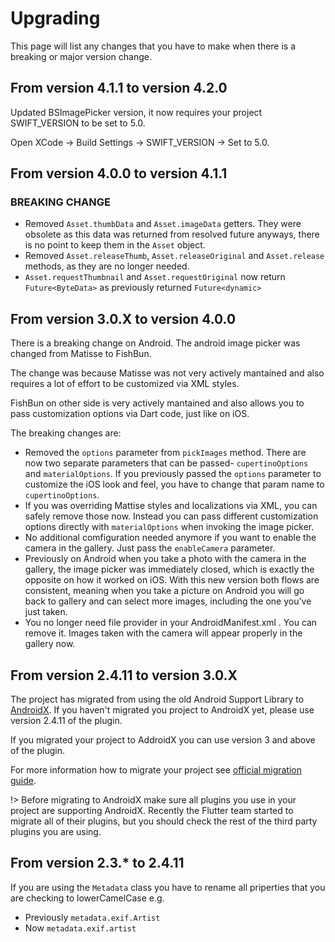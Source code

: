 # Upgrading

This page will list any changes that you have to make when there is a breaking or major version change.

## From version 4.1.1 to version 4.2.0

Updated BSImagePicker version, it now requires your project SWIFT_VERSION to be set to 5.0.

Open XCode -> Build Settings -> SWIFT_VERSION -> Set to 5.0.

## From version 4.0.0 to version 4.1.1

### BREAKING CHANGE
- Removed `Asset.thumbData` and `Asset.imageData` getters. They were obsolete as this data was returned from resolved future anyways, there is no point to keep them in the `Asset` object.
- Removed `Asset.releaseThumb`, `Asset.releaseOriginal` and `Asset.release` methods, as they are no longer needed.
- `Asset.requestThumbnail` and `Asset.requestOriginal` now return `Future<ByteData>` as previously returned `Future<dynamic>`


## From version 3.0.X to version 4.0.0

There is a breaking change on Android. The android image picker was changed from Matisse to FishBun.

The change was because Matisse was not very actively mantained and also requires a lot of effort to be customized via XML styles.

FishBun on other side is very actively mantained and also allows you to pass customization options via Dart code, just like on iOS.

The breaking changes are:

- Removed the `options` parameter from `pickImages` method. There are now two separate parameters that can be passed- `cupertinoOptions` and `materialOptions`. If you previously passed the `options` parameter to customize the iOS look and feel, you have to change that param name to `cupertinoOptions`.
- If you was overriding Mattise styles and localizations via XML, you can safely remove those now. Instead you can pass different customization options directly with `materialOptions` when invoking the image picker.
- No additional comfiguration needed anymore if you want to enable the camera in the gallery. Just pass the `enableCamera` parameter.
- Previously on Android when you take a photo with the camera in the gallery, the image picker was immediately closed, which is exactly the opposite on how it worked on iOS. With this new version both flows are consistent, meaning when you take a picture on Android you will go back to gallery and can select more images, including the one you've just taken.
- You no longer need file provider in your AndroidManifest.xml . You can remove it. Images taken with the camera will appear properly in the gallery now.

## From version 2.4.11 to version 3.0.X

The project has migrated from using the old Android Support Library to [AndroidX](https://developer.android.com/jetpack/androidx/). If you haven't migrated you project to AndroidX yet, please use version 2.4.11 of the plugin.

If you migrated your project to AddroidX you can use version 3 and above of the plugin.

For more information how to migrate your project see [official migration guide](https://developer.android.com/jetpack/androidx/migrate).

!> Before migrating to AndroidX make sure all plugins you use in your project are supporting AndroidX. Recently the Flutter team started to migrate all of their plugins, but you should check the rest of the third party plugins you are using.

## From version 2.3.* to 2.4.11

If you are using the `Metadata` class you have to rename all priperties that you are checking to lowerCamelCase e.g.

- Previously `metadata.exif.Artist`
- Now `metadata.exif.artist`
